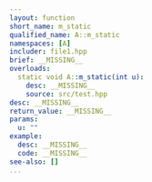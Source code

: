 ```yaml
---
layout: function
short_name: m_static
qualified_name: A::m_static
namespaces: [A]
includer: file1.hpp
brief: __MISSING__
overloads:
  static void A::m_static(int u):
    desc: __MISSING__
    source: src/test.hpp
desc: __MISSING__
return_value: __MISSING__
params:
  u: ""
example:
  desc: __MISSING__
  code: __MISSING__
see-also: []
...
```

